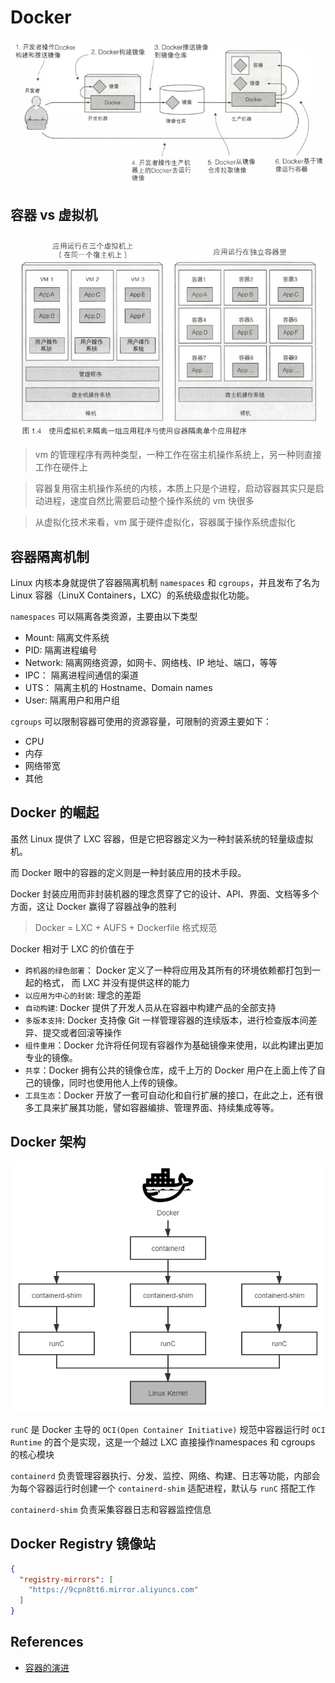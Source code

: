 # Docker

![](../images/docker-image-container.png)

## 容器 vs 虚拟机

![](../images/containervsvm.png)

> vm 的管理程序有两种类型，一种工作在宿主机操作系统上，另一种则直接工作在硬件上

> 容器复用宿主机操作系统的内核，本质上只是个进程，启动容器其实只是启动进程，速度自然比需要启动整个操作系统的 vm 快很多

> 从虚拟化技术来看，vm 属于硬件虚拟化，容器属于操作系统虚拟化

## 容器隔离机制

Linux 内核本身就提供了容器隔离机制 `namespaces` 和 `cgroups`，并且发布了名为 Linux 容器（LinuX Containers，LXC）的系统级虚拟化功能。

`namespaces` 可以隔离各类资源，主要由以下类型

- Mount: 隔离文件系统
- PID: 隔离进程编号
- Network: 隔离网络资源，如网卡、网络栈、IP 地址、端口，等等
- IPC： 隔离进程间通信的渠道
- UTS： 隔离主机的 Hostname、Domain names
- User: 隔离用户和用户组

`cgroups` 可以限制容器可使用的资源容量，可限制的资源主要如下：

- CPU
- 内存
- 网络带宽
- 其他

## Docker 的崛起

虽然 Linux 提供了 LXC 容器，但是它把容器定义为一种封装系统的轻量级虚拟机。

而 Docker 眼中的容器的定义则是一种封装应用的技术手段。

Docker 封装应用而非封装机器的理念贯穿了它的设计、API、界面、文档等多个方面，这让 Docker 赢得了容器战争的胜利

> Docker = LXC + AUFS + Dockerfile 格式规范

Docker 相对于 LXC 的价值在于

- `跨机器的绿色部署`： Docker 定义了一种将应用及其所有的环境依赖都打包到一起的格式， 而 LXC 并没有提供这样的能力
- `以应用为中心的封装`: 理念的差距
- `自动构建`: Docker 提供了开发人员从在容器中构建产品的全部支持
- `多版本支持`: Docker 支持像 Git 一样管理容器的连续版本，进行检查版本间差异、提交或者回滚等操作
- `组件重用`：Docker 允许将任何现有容器作为基础镜像来使用，以此构建出更加专业的镜像。
- `共享`：Docker 拥有公共的镜像仓库，成千上万的 Docker 用户在上面上传了自己的镜像，同时也使用他人上传的镜像。
- `工具生态`：Docker 开放了一套可自动化和自行扩展的接口，在此之上，还有很多工具来扩展其功能，譬如容器编排、管理界面、持续集成等等。

## Docker 架构

![](../images/docker-arch.png)

`runC` 是 Docker 主导的 `OCI(Open Container Initiative)` 规范中容器运行时 `OCI Runtime` 的首个是实现，这是一个越过 LXC 直接操作namespaces 和 cgroups 的核心模块

`containerd` 负责管理容器执行、分发、监控、网络、构建、日志等功能，内部会为每个容器运行时创建一个 `containerd-shim` 适配进程，默认与 `runC` 搭配工作

`containerd-shim` 负责采集容器日志和容器监控信息

## Docker Registry 镜像站

```json
{
  "registry-mirrors": [
    "https://9cpn8tt6.mirror.aliyuncs.com"
  ]
}
```

## References

- [容器的演进](http://icyfenix.cn/immutable-infrastructure/container/)